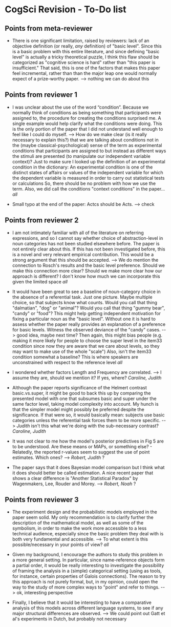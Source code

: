# CogSci Revision - To-Do list

## Points from meta-reviewer

- There is one significant limitation, raised by reviewers: lack of an
  objective definition (or really, *any* definition) of "basic level".
  Since this is a basic problem with this entire literature, and since
  defining "basic level" is actually a tricky theoretical puzzle, I think
  this flaw should be categorized as "cognitive science is hard" rather
  than "this paper is insufficient." That said, this is one of the factors
  that makes this paper feel incremental, rather than than the major leap
  one would normally expect of a prize-worthy paper.
  --> nothing we can do about this

## Points from reviewer 1

- I was unclear about the use of the word “condition”. Because we
  normally think of conditions as being something that participants were
  assigned to, the procedure for creating the conditions surprised me. A
  single example would help clarify what the conditions were doing. This is
  the only portion of the paper that I did not understand well enough to
  feel like I could do myself.
  --> How do we make clear (is it really necessary to explain this?) that we are talking about conditions not in the (maybe classical-psychological) sense of the term as experimental conditions that participants are assigned to but instead as different ways the stimuli are presented (to manipulate our independent variable context)?
  Just to make sure I looked up the definition of an experimental condition in the dictionary: An experimental condition is one of the distinct states of affairs or values of the independent variable for which the dependent variable is measured in order to carry out statistical tests or calculations
  So, there should be no problem with how we use the term.
  Also, we did call the conditions "context conditions" in the paper...  *all*

- Small typo at the end of the paper: Actcs should be Acts.
  --> check

## Points from reviewer 2

- I am not intimately familiar with all of the literature on referring
  expressions, and so I cannot say whether choice of abstraction-level in
  noun categories has not been studied elsewhere before. The paper is not
  entirely clear about this. If this has not been investigated before, this
  is a novel and very relevant empirical contribution. This would be a
  strong argument that this should be accepted.
  --> We do mention the connection to Rosch's results and the basic level preference. Should we make this connection more clear? Should we make more clear how our approach is different? I don't know how much we can incorporate this given the limited space  *all*

- It would have been great to see a baseline of noun-category choice in
  the absence of a referential task. Just one picture. Maybe multiple
  choice, so that subjects know what counts. Would you call that thing
  "dalmatian", "dog" or "animal"? Would you call that thing "gummy bear",
  "candy" or "food"? This might help getting independent motivation for fixing a particular
  noun as the "basic level". Without one it is hard to assess whether the
  paper really provides an explanation of a preference for basic levels.
  Witness the observed deviance of the "candy" cases.
  --> good idea, maybe next time? Then again, this might bias people (e.g. making it more likely for people to choose the super level in the item33 condition since now they are aware that we care about levels, so they may want to make use of the whole "scale")
  Also, isn't the item33 condition somewhat a baseline? This is where speakers are unconstrained with respect to the reference level  *all*

- I wondered whether factors Length and Frequency are correlated.
  --> I assume they are, should we mention it? If yes, where? *Caroline, Judith*

- Although the paper reports significance of the Helmert contrast
  basic.vs.super, it might be good to back this up by comparing the
  presented model with one that subsumes basic and super under the same
  factor level, taking model complexity into account. My hunch is that the
  simpler model might possibly be preferred despite the significance. If
  that were so, it would basically mean: subjects use basic categories
  unless the referential task forces them to be more specific.
  --> *Judith* isn't this what we're doing with the sub-necessary contrast?  *Caroline, Judith*

- It was not clear to me how the model's posterior predictives in Fig 5
  are to be understood. Are these means or MAPs, or something else? -
  Relatedly, the reported r-values seem to suggest the use of point
  estimates. Which ones?
  --> *Robert, Judith* ?

- The paper says that it does Bayesian model comparison but I think what
  it does should better be called estimation. A nice recent paper that
  shows a clear difference is "Another Statistical Paradox" by Wagenmakers,
  Lee, Rouder and Morey.
  --> *Robert, Noah* ?

## Points from reviewer 3

- The experiment design and the probabilistic models employed in the paper
  seem solid. My only recommendation is to clarify further the description
  of the mathematical model, as well as some of the symbolism, in order to
  make the work more accessible to a less technical audience, especially
  since the basic problem they deal with is both very fundamental and
  accessible.
  --> To what extent is this possible/necessary in your points of view? *all*

- Given my background, I encourage the authors to study this problem in a
  more general setting. In particular, since name-reference objects form a
  partial order, it would be really interesting to investigate the
  possibility of framing the analysis in a (simple) categorical setting
  (using as tools, for instance, certain properties of Galois connections).
  The reason to try this approach is not purely formal, but, in my opinion,
  could open the way to the study of more complex ways to "point" and refer
  to things.
  --> ok, interesting perspective

- Finally, I believe that it would be interesting to have a comparative
  analysis of this models across different language systems, to see if  any
  major structural differences are observed.
  --> We could point out Gatt et al's experiments in Dutch, but probably not necessary